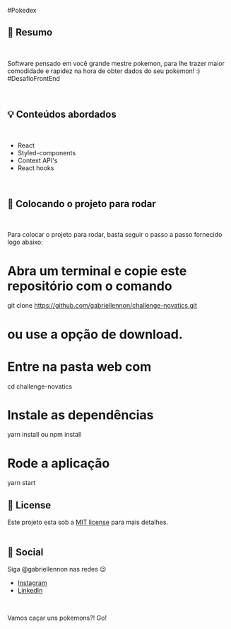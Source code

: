 #Pokedex

## :bookmark: Resumo
<br />

Software pensado em você grande mestre pokemon, para lhe trazer maior comodidade e rapidez na hora de obter dados do seu pokemon! :) 
#DesafioFrontEnd

<br />

## :bulb: Conteúdos abordados
<br />


- React
- Styled-components
- Context API's
- React hooks

<br />

## :wrench: Colocando o projeto para rodar
<br />

Para colocar o projeto para rodar, basta seguir o passo a passo fornecido logo abaixo:

# Abra um terminal e copie este repositório com o comando
git clone https://github.com/gabriellennon/challenge-novatics.git
# ou use a opção de download.

# Entre na pasta web com 
cd challenge-novatics

# Instale as dependências
yarn install 
ou 
npm install

# Rode a aplicação
yarn start
<br />

## :memo: License

Este projeto esta sob a [MIT license](LICENSE) para mais detalhes.
<br />
<br />

## :wave: Social

Siga @gabriellennon nas redes :wink:
<br />

- [Instagram](https://www.instagram.com/gabriellennon/?hl=pt-br)
- [LinkedIn](https://www.linkedin.com/in/gabriellennon/)

<br />

Vamos caçar uns pokemons?!
Go!
